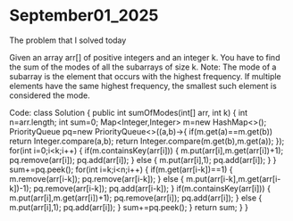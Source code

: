 # September01_2025
The problem that I solved today

Given an array arr[] of positive integers and an integer k. You have to find the sum of the modes of all the subarrays of size k.
Note: The mode of a subarray is the element that occurs with the highest frequency. If multiple elements have the same highest frequency, the smallest such element is considered the mode.

Code:
class Solution {
    public int sumOfModes(int[] arr, int k) {
        int n=arr.length;
        int sum=0;
        Map<Integer,Integer> m=new HashMap<>();
        PriorityQueue<Integer> pq=new PriorityQueue<>((a,b)->{
            if(m.get(a)==m.get(b))
                return Integer.compare(a,b);
            return Integer.compare(m.get(b),m.get(a));
        });
        for(int i=0;i<k;i++)
        {
            if(m.containsKey(arr[i]))
            {
                m.put(arr[i],m.get(arr[i])+1);
                pq.remove(arr[i]);
                pq.add(arr[i]);
            }
            else
            {
                m.put(arr[i],1);
                pq.add(arr[i]);
            }
        }
        sum+=pq.peek();
        for(int i=k;i<n;i++)
        {
            if(m.get(arr[i-k])==1)
            {
                m.remove(arr[i-k]);
                pq.remove(arr[i-k]);
            }
            else
            {
                m.put(arr[i-k],m.get(arr[i-k])-1);
                pq.remove(arr[i-k]);
                pq.add(arr[i-k]);
            }
            if(m.containsKey(arr[i]))
            {
                m.put(arr[i],m.get(arr[i])+1);
                pq.remove(arr[i]);
                pq.add(arr[i]);
            }
            else
            {
                m.put(arr[i],1);
                pq.add(arr[i]);
            }
            sum+=pq.peek();
        }
        return sum;
    }
}
